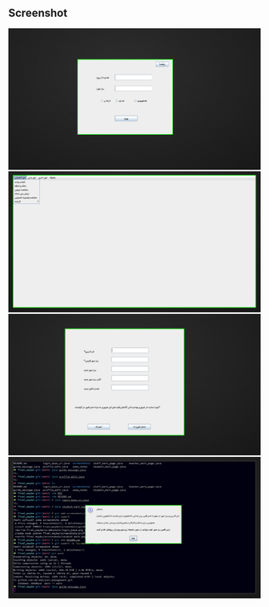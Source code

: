 ## Screenshot

![login](./screenshots/login_base.png)
![studentmain](./screenshots/student_main.png)
![profileEdit](./screenshots/profile_edit.png)
![guide](./screenshots/guide.png)
